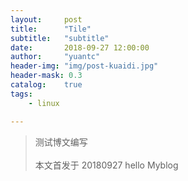 ```yaml
---
layout:     post
title:      "Tile"
subtitle:   "subtitle"
date:       2018-09-27 12:00:00
author:     "yuantc"
header-img: "img/post-kuaidi.jpg"
header-mask: 0.3
catalog:    true
tags:
    - linux

---
```



> 测试博文编写<br><br>
> 本文首发于  20180927
hello Myblog